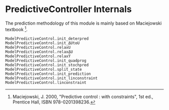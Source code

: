 # PredictiveController Internals

The prediction methodology of this module is mainly based on Maciejowski textbook [^1].

[^1]: Maciejowski, J. 2000, "Predictive control : with constraints", 1st ed., Prentice Hall,
     ISBN 978-0201398236.

```@docs
ModelPredictiveControl.init_deterpred
ModelPredictiveControl.init_ΔUtoU
ModelPredictiveControl.relaxU
ModelPredictiveControl.relaxΔU
ModelPredictiveControl.relaxŶ
ModelPredictiveControl.init_quadprog
ModelPredictiveControl.init_stochpred
ModelPredictiveControl.split_state
ModelPredictiveControl.init_prediction
ModelPredictiveControl.init_linconstraint
ModelPredictiveControl.linconstraint
```
